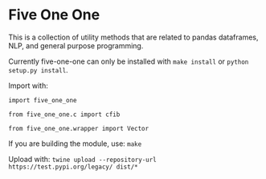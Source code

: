 # Five One One

This is a collection of utility methods that are related to pandas dataframes, NLP, and general purpose programming.

Currently five-one-one can only be installed with `make install` or `python setup.py install`.

Import with:

`import five_one_one`

`from five_one_one.c import cfib`

`from five_one_one.wrapper import Vector`

If you are building the module, use:
`make`

Upload with:
`twine upload --repository-url https://test.pypi.org/legacy/ dist/*`
